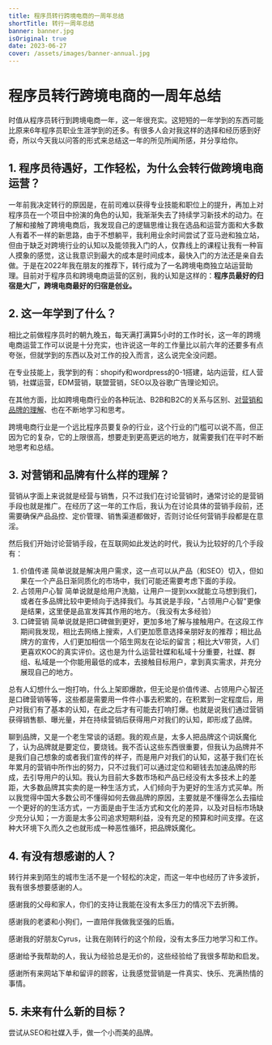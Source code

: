 ```yaml
---
title: 程序员转行跨境电商的一周年总结
shortTitle: 转行一周年总结
banner: banner.jpg
isOriginal: true
date: 2023-06-27
cover: /assets/images/banner-annual.jpg
---
```



# 程序员转行跨境电商的一周年总结

时值从程序员转行到跨境电商一年，这一年很充实。这短短的一年学到的东西可能比原来6年程序员职业生涯学到的还多。有很多人会对我这样的选择和经历感到好奇，所以今天我以问答的形式来总结这一年的所见所闻所感，并分享给你。

## 1. 程序员待遇好，工作轻松，为什么会转行做跨境电商运营？

一年前我决定转行的原因是，在前司难以获得专业技能和职位上的提升，再加上对程序员在一个项目中扮演的角色的认知，我渐渐失去了持续学习新技术的动力。在了解和接触了跨境电商后，我发现自己的逻辑思维让我在选品和运营方面和大多数人有着不一样的新思路，由于不想躺平，我利用业余时间尝试了亚马逊和独立站，但由于缺乏对跨境行业的认知以及能领我入门的人，仅靠线上的课程让我有一种盲人摸象的感觉，这让我意识到最大的成本是时间成本，最快入门的方法还是亲自去做。于是在2022年我在朋友的推荐下，转行成为了一名跨境电商独立站运营助理。目前对于程序员和跨境电商运营的区别，我的认知是这样的：**程序员最好的归宿是大厂，跨境电商最好的归宿是创业。**

## 2. 这一年学到了什么？

相比之前做程序员时的朝九晚五，每天满打满算5小时的工作时长，这一年的跨境电商运营工作可以说是十分充实，也许说这一年的工作量比以前六年的还要多有点夸张，但就学到的东西以及对工作的投入而言，这么说完全没问题。

在专业技能上，我学到的有：shopify和wordpress的0-1搭建，站内运营，红人营销，社媒运营，EDM营销，联盟营销，SEO以及谷歌广告理论知识。

在其他方面，比如跨境电商行业的各种玩法、B2B和B2C的关系与区别、[对营销和品牌的理解](#_3-对营销和品牌的理解)、也在不断地学习和思考。

跨境电商行业是一个远比程序员要复杂的行业，这个行业的门槛可以说不高，但正因为它的复杂，它的上限很高，想要走到更高更远的地方，就需要我们在平时不断地思考和总结。

## 3. 对营销和品牌有什么样的理解？

营销从字面上来说就是经营与销售，只不过我们在讨论营销时，通常讨论的是营销手段也就是推广。在经历了这一年的工作后，我认为在讨论具体的营销手段前，还需要确保产品品控、定价管理、销售渠道都做好，否则讨论任何营销手段都是在意淫。

然后我们开始讨论营销手段，在互联网如此发达的时代，我认为比较好的几个手段有：
1. 价值传递
简单说就是解决用户需求，这一点可以从产品（和SEO）切入，但如果在一个产品日渐同质化的市场中，我们可能还需要考虑下面的手段。
2. 占领用户心智
简单说就是给用户洗脑，让用户一提到xxx就能立马想到我们，或者在多品牌比较中更倾向于选择我们。与其说是手段，"占领用户心智"更像是结果，这里便是品宣发挥其作用的地方。（我没有太多经验）
3. 口碑营销
简单说就是把口碑做到更好，更加多地了解与接触用户。在这段工作期间我发现，相比去网络上搜索，人们更加愿意选择亲朋好友的推荐；相比品牌方的宣传，人们更加相信一个陌生网友在论坛的留言；相比大V带货，人们更喜欢KOC的真实评价。这也是为什么运营社媒和私域十分重要，社媒、群组、私域是一个你能用最低的成本，去接触目标用户，拿到真实需求，并充分展现自己的地方。

总有人幻想什么一炮打响，什么上架即爆款，但无论是价值传递、占领用户心智还是口碑营销等等，这些都是需要用一件件小事去积累的，在积累到一定程度后，用户对我们有了基本的认知，在此之后才有可能去打响打爆。也就是说我们通过营销获得销售额、曝光量，并在持续营销后获得用户对我们的认知，即形成了品牌。

聊到品牌，又是一个老生常谈的话题。我的观点是，太多人把品牌这个词妖魔化了，认为品牌就是要定位，要烧钱。我不否认这些东西很重要，但我认为品牌并不是我们自己想象的或者我们宣传的样子，而是用户对我们的认知，这基于我们在长年累月的营销中所作出的努力，只不过我们可以通过定位和砸钱去加速品牌的形成，去引导用户的认知。我认为目前大多数市场和产品已经没有太多技术上的差距，大多数品牌其实卖的是一种生活方式，人们倾向于为更好的生活方式买单。所以我觉得中国大多数公司不懂得如何去做品牌的原因，主要就是不懂得怎么去描绘一个更好的的生活方式，一方面是由于生活方式和文化的差异，以及对目标市场缺少充分认知；一方面是太多公司追求短期利益，没有充足的预算和时间支撑。在这种大环境下久而久之也就形成一种恶性循环，把品牌妖魔化。

## 4. 有没有想感谢的人？

转行并来到陌生的城市生活不是一个轻松的决定，而这一年中也经历了许多波折，我有很多想要感谢的人。

感谢我的父母和家人，你们的支持让我能在没有太多压力的情况下去折腾。

感谢我的老婆和小狗们，一直陪伴我做我坚强的后盾。

感谢我的好朋友Cyrus，让我在刚转行的这个阶段，没有太多压力地学习和工作。

感谢给予我帮助的人，我认为经验总是无价的，这些经验给了我很多帮助和启发。

感谢所有来网站下单和留评的顾客，让我感觉营销是一件真实、快乐、充满热情的事情。

## 5. 未来有什么新的目标？

尝试从SEO和社媒入手，做一个小而美的品牌。